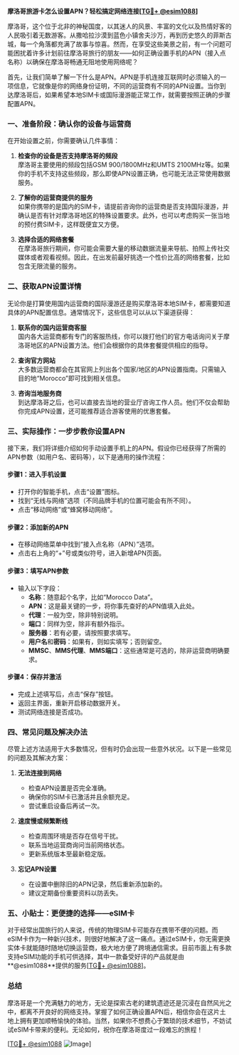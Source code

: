 **摩洛哥旅游卡怎么设置APN？轻松搞定网络连接[[TG💪+ @esim1088](https://t.me/s/esim1088)]**

摩洛哥，这个位于北非的神秘国度，以其迷人的风景、丰富的文化以及热情好客的人民吸引着无数游客。从撒哈拉沙漠到蓝色小镇舍夫沙万，再到历史悠久的菲斯古城，每一个角落都充满了故事与惊喜。然而，在享受这些美景之前，有一个问题可能困扰着许多计划前往摩洛哥旅行的朋友——如何正确设置手机的APN（接入点名称）以确保在摩洛哥畅通无阻地使用网络呢？

首先，让我们简单了解一下什么是APN。APN是手机连接互联网时必须输入的一项信息，它就像是你的网络身份证明，不同的运营商有不同的APN设置。当你到达摩洛哥后，如果希望本地SIM卡或国际漫游能正常工作，就需要按照正确的步骤配置APN。

### **一、准备阶段：确认你的设备与运营商**

在开始设置之前，你需要确认几件事情：

1. **检查你的设备是否支持摩洛哥的频段**  
   摩洛哥主要使用的频段包括GSM 900/1800MHz和UMTS 2100MHz等。如果你的手机不支持这些频段，那么即使APN设置正确，也可能无法正常使用数据服务。

2. **了解你的运营商提供的服务**  
   如果你携带的是国内的SIM卡，请提前咨询你的运营商是否支持国际漫游，并确认是否有针对摩洛哥地区的特殊设置要求。此外，也可以考虑购买一张当地的预付费SIM卡，这样既便宜又方便。

3. **选择合适的网络套餐**  
   在摩洛哥旅行期间，你可能会需要大量的移动数据流量来导航、拍照上传社交媒体或者观看视频。因此，在出发前最好挑选一个性价比高的网络套餐，比如包含无限流量的服务。

### **二、获取APN设置详情**

无论你是打算使用国内运营商的国际漫游还是购买摩洛哥本地SIM卡，都需要知道具体的APN配置信息。通常情况下，这些信息可以从以下渠道获得：

1. **联系你的国内运营商客服**  
   国内各大运营商都有专门的客服热线，你可以拨打他们的官方电话询问关于摩洛哥地区的APN设置方法。他们会根据你的具体套餐提供相应的指导。

2. **查询官方网站**  
   大多数运营商都会在其官网上列出各个国家/地区的APN设置指南。只需输入目的地“Morocco”即可找到相关信息。

3. **咨询当地服务商**  
   到达摩洛哥之后，也可以直接去当地的营业厅咨询工作人员。他们不仅会帮助你完成APN设置，还可能推荐适合游客使用的优惠套餐。

### **三、实际操作：一步步教你设置APN**

接下来，我们将详细介绍如何手动设置手机上的APN。假设你已经获得了所需的APN参数（如用户名、密码等），以下是通用的操作流程：

#### **步骤1：进入手机设置**
- 打开你的智能手机，点击“设置”图标。
- 找到“无线与网络”选项（不同品牌手机的位置可能会有所不同）。
- 点击“移动网络”或“蜂窝移动网络”。

#### **步骤2：添加新的APN**
- 在移动网络菜单中找到“接入点名称（APN）”选项。
- 点击右上角的“+”号或类似符号，进入新增APN页面。

#### **步骤3：填写APN参数**
- 输入以下字段：
  - **名称**：随意起个名字，比如“Morocco Data”。
  - **APN**：这是最关键的一步，将你事先查好的APN值填入此处。
  - **代理**：一般为空，除非特别说明。
  - **端口**：同样为空，除非有额外指示。
  - **服务器**：若有必要，请按照要求填写。
  - **用户名**和**密码**：如果有，则如实填写；否则留空。
  - **MMSC**、**MMS代理**、**MMS端口**：这些通常是可选的，除非运营商明确要求。

#### **步骤4：保存并激活**
- 完成上述填写后，点击“保存”按钮。
- 返回主界面，重新开启移动数据开关。
- 测试网络连接是否成功。

### **四、常见问题及解决办法**

尽管上述方法适用于大多数情况，但有时仍会出现一些意外状况。以下是一些常见的问题及其解决方案：

1. **无法连接到网络**
   - 检查APN设置是否完全准确。
   - 确保你的SIM卡已激活并且余额充足。
   - 尝试重启设备后再试一次。

2. **速度慢或频繁断线**
   - 检查周围环境是否存在信号干扰。
   - 联系当地运营商询问当前网络状态。
   - 更新系统版本至最新稳定版。

3. **忘记APN设置**
   - 在设置中删除旧的APN记录，然后重新添加新的。
   - 建议定期备份重要资料以防丢失。

### **五、小贴士：更便捷的选择——eSIM卡**

对于经常出国旅行的人来说，传统的物理SIM卡可能存在携带不便的问题。而eSIM卡作为一种新兴技术，则很好地解决了这一痛点。通过eSIM卡，你无需更换实体卡就能随时随地切换运营商，极大地方便了跨境通信需求。目前市面上有多款支持eSIM功能的手机可供选择，其中一款备受好评的产品就是由**@esim1088**提供的服务[[TG💪+ @esim1088](https://t.me/s/esim1088)]。

### **总结**

摩洛哥是一个充满魅力的地方，无论是探索古老的建筑遗迹还是沉浸在自然风光之中，都离不开良好的网络支持。掌握了如何正确设置APN后，相信你会在这片土地上拥有更加顺畅愉快的体验。当然，如果你不想费心于繁琐的技术细节，不妨试试eSIM卡带来的便利。无论如何，祝你在摩洛哥度过一段难忘的旅程！

[[TG💪+ @esim1088](https://t.me/s/esim1088) ![Image](https://i.postimg.cc/4NQfJmqS/Snipaste-2025-05-13-00-14-12.png)]